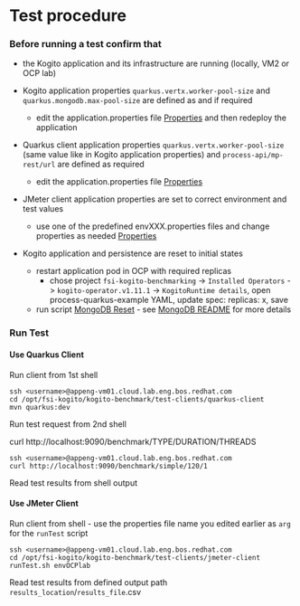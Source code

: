 # Test procedure

### Before running a test confirm that
- the Kogito application and its infrastructure are running (locally, VM2 or OCP lab) 

- Kogito application properties `quarkus.vertx.worker-pool-size` and `quarkus.mongodb.max-pool-size` are defined as and if required
  - edit the application.properties file [Properties](../../test-apps/process-quarkus-example/src/main/resources/application-mongo.properties) and then redeploy the application 

- Quarkus client application properties `quarkus.vertx.worker-pool-size` (same value like in Kogito application properties) and `process-api/mp-rest/url` are defined as required
  - edit the application.properties file [Properties](../../test-clients/quarkus-client/src/main/resources/application.properties) 

- JMeter client application properties are set to correct environment and test values
  - use one of the predefined envXXX.properties files and change properties as needed [Properties](../../test-clients/jmeter-client)

- Kogito application and persistence are reset to initial states
  - restart application pod in OCP with required replicas 
    - chose project `fsi-kogito-benchmarking` -> `Installed Operators` -> `kogito-operator.v1.11.1` -> `KogitoRuntime details`, open
      process-quarkus-example YAML, update spec: replicas: x, save
  - run script [MongoDB Reset](../mongodb/cleanup-OCP.sh) - see  [MongoDB README](../mongodb/README.md) for more details

### Run Test

#### Use Quarkus Client

Run client from 1st shell
```shell
ssh <username>@appeng-vm01.cloud.lab.eng.bos.redhat.com
cd /opt/fsi-kogito/kogito-benchmark/test-clients/quarkus-client
mvn quarkus:dev
```
Run test request from 2nd shell

curl http://localhost:9090/benchmark/TYPE/DURATION/THREADS

```shell
ssh <username>@appeng-vm01.cloud.lab.eng.bos.redhat.com
curl http://localhost:9090/benchmark/simple/120/1
```
Read test results from shell output

#### Use JMeter Client
Run client from shell - use the properties file name you edited earlier as `arg` for the `runTest` script 
```shell
ssh <username>@appeng-vm01.cloud.lab.eng.bos.redhat.com
cd /opt/fsi-kogito/kogito-benchmark/test-clients/jmeter-client
runTest.sh envOCPlab
```
Read test results from defined output path `results_location`/`results_file`.csv